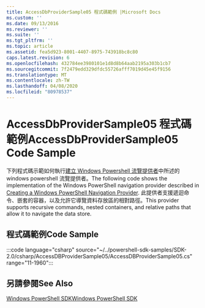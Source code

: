 ```yaml
---
title: AccessDbProviderSample05 程式碼範例 |Microsoft Docs
ms.custom: ''
ms.date: 09/13/2016
ms.reviewer: ''
ms.suite: ''
ms.tgt_pltfrm: ''
ms.topic: article
ms.assetid: fea5d923-8001-4407-8975-743918bc8c80
caps.latest.revision: 6
ms.openlocfilehash: 432784ee3980101e1d8d8b64aab2195a303b1cb7
ms.sourcegitcommit: 7f2479edd329dfdc55726afff7019d45e45f9156
ms.translationtype: MT
ms.contentlocale: zh-TW
ms.lasthandoff: 04/08/2020
ms.locfileid: "80978537"
---
```

# <a name="accessdbprovidersample05-code-sample"></a><span data-ttu-id="a15b1-102">AccessDbProviderSample05 程式碼範例</span><span class="sxs-lookup"><span data-stu-id="a15b1-102">AccessDbProviderSample05 Code Sample</span></span>

<span data-ttu-id="a15b1-103">下列程式碼示範如何執行[建立 Windows Powershell 流覽提供者](./creating-a-windows-powershell-navigation-provider.md)中所述的 windows powershell 流覽提供者。</span><span class="sxs-lookup"><span data-stu-id="a15b1-103">The following code shows the implementation of the Windows PowerShell navigation provider described in [Creating a Windows PowerShell Navigation Provider](./creating-a-windows-powershell-navigation-provider.md).</span></span>
<span data-ttu-id="a15b1-104">此提供者支援遞迴命令、嵌套的容器，以及允許它導覽資料存放區的相對路徑。</span><span class="sxs-lookup"><span data-stu-id="a15b1-104">This provider supports recursive commands, nested containers, and relative paths that allow it to navigate the data store.</span></span>

## <a name="code-sample"></a><span data-ttu-id="a15b1-105">程式碼範例</span><span class="sxs-lookup"><span data-stu-id="a15b1-105">Code Sample</span></span>

:::code language="csharp" source="~/../powershell-sdk-samples/SDK-2.0/csharp/AccessDBProviderSample05/AccessDBProviderSample05.cs" range="11-1960":::

## <a name="see-also"></a><span data-ttu-id="a15b1-106">另請參閱</span><span class="sxs-lookup"><span data-stu-id="a15b1-106">See Also</span></span>

[<span data-ttu-id="a15b1-107">Windows PowerShell SDK</span><span class="sxs-lookup"><span data-stu-id="a15b1-107">Windows PowerShell SDK</span></span>](../windows-powershell-reference.md)
